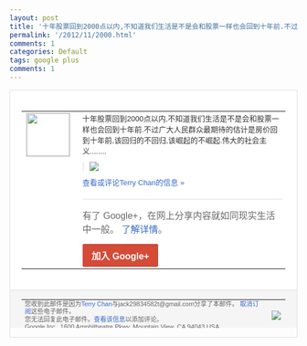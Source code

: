 ```yaml
---
layout: post
title: '十年股票回到2000点以内,不知道我们生活是不是会和股票一样也会回到十年前.不过广...'
permalink: '/2012/11/2000.html'
comments: 1
categories: Default
tags: google plus
comments: 1
---
```

<div style="border:solid 1px #dfdfdf;color:#686868;font:13px Arial"><div style="background-color:#fff;padding:20px;"><table cellpadding="0" cellspacing="0"><tr><td style="padding-right:15px;vertical-align:top"><a href="https://plus.google.com/_/notifications/emlink?emrecipient=110200756825219614165&amp;emid=CJih9dvZ7rMCFQQLQAodtQIAAA&amp;path=%2F108643996575278738906&amp;dt=1354003933650&amp;uob=8"><img height="75" src="https://lh3.googleusercontent.com/-KKRGTyJ5Bl0/AAAAAAAAAAI/AAAAAAAAEEY/jllxqER5dCk/s75-c-k-a/photo.jpg" style="border:solid 1px #cccccc;" width="75"/></a></td><td style="width:578px;color:#333;font:13px Arial;vertical-align:top"><div style="padding-bottom:10px">十年股票回到2000点以内,不知道我们生<wbr/>活是不是会和股票一样也会回到十年前.不过<wbr/>广大人民群众最期待的估计是房价回到十年前<wbr/>,该回归的不回归,该崛起的不崛起.伟大的<wbr/>社会主义........</div><div style="margin-bottom:10px;padding-left:10px; border-left:2px solid #EAEAEA"><span style="margin-right:5px"><a href="https://plus.google.com/_/notifications/emlink?emrecipient=110200756825219614165&amp;emid=CJih9dvZ7rMCFQQLQAodtQIAAA&amp;path=%2F108643996575278738906%2Fposts%2FWTLqYaLLKbK%3Fgpinv%3DAMIXal9bMiYTsPmwjNGmFEVl0R-j9S1Y-WbYOYfLifP78po0pddgX8YAFkJCZJCpPpFNYDEPZ9srs6X_fCY12csFcBG8BXnY1lbaKU_GrqAp3m0GL-p8L_E&amp;dt=1354003933650&amp;uob=8" style="color:#3366CC;text-decoration:none;"><img border="0" src="https://lh5.googleusercontent.com/-p02jiJMsP10/ULR1gCYkiUI/AAAAAAAAtRs/PY_vw2BLuo4/w160/QQ%25E6%2588%25AA%25E5%259B%25BE20121127160456.png" style="max-height:200px;max-width:275px"/></a></span></div><a href="https://plus.google.com/_/notifications/emlink?emrecipient=110200756825219614165&amp;emid=CJih9dvZ7rMCFQQLQAodtQIAAA&amp;path=%2F108643996575278738906%2Fposts%2FWTLqYaLLKbK%3Fgpinv%3DAMIXal9bMiYTsPmwjNGmFEVl0R-j9S1Y-WbYOYfLifP78po0pddgX8YAFkJCZJCpPpFNYDEPZ9srs6X_fCY12csFcBG8BXnY1lbaKU_GrqAp3m0GL-p8L_E&amp;dt=1354003933650&amp;uob=8" style="color:#3366CC;text-decoration:none">查看或评论Terry Chan的信息 »</a><div style="margin-top:20px;border-top:solid 1px #dfdfdf"><div style="padding:15px 0;color:#686868;font:16px Arial">有了 Google+，在网上分享内容就如同现实生活中一般。 <a href="http://www.google.com/+/learnmore/" style="color:#3366CC;text-decoration:none">了解详情</a>。</div><a href="https://plus.google.com/_/notifications/emlink?emrecipient=110200756825219614165&amp;emid=CJih9dvZ7rMCFQQLQAodtQIAAA&amp;path=%2F%3Fgpinv%3DAMIXal9bMiYTsPmwjNGmFEVl0R-j9S1Y-WbYOYfLifP78po0pddgX8YAFkJCZJCpPpFNYDEPZ9srs6X_fCY12csFcBG8BXnY1lbaKU_GrqAp3m0GL-p8L_E&amp;dt=1354003933650&amp;uob=8" style="display:inline-block;padding:7px 15px;background-color:#d44b38; color:#fff;font-size:16px; font-weight:bold;border-radius:2px;-webkit-border-radius:2px; -moz-border-radius:2px;border:solid 1px #c43b28; white-space:nowrap;text-decoration:none">加入 Google+</a></div></td></tr></table></div><div style="border-top:solid 1px #dfdfdf;padding:0 20px; background-color:#f5f5f5"><table cellpadding="0" cellspacing="0" style="height:50px"><tbody><tr><td style="vertical-align:middle;width:100%; color:#636363;font:11px Arial; line-height:120%">您收到此邮件是因为<a href="https://plus.google.com/_/notifications/emlink?emrecipient=110200756825219614165&amp;emid=CJih9dvZ7rMCFQQLQAodtQIAAA&amp;path=%2F108643996575278738906%3Fgpinv%3DAMIXal9bMiYTsPmwjNGmFEVl0R-j9S1Y-WbYOYfLifP78po0pddgX8YAFkJCZJCpPpFNYDEPZ9srs6X_fCY12csFcBG8BXnY1lbaKU_GrqAp3m0GL-p8L_E&amp;dt=1354003933650&amp;uob=8" style="color:#3366CC;text-decoration:none">Terry Chan</a>与jack29834582t@gmail.com分享了本邮件。 <a href="https://plus.google.com/_/notifications/emlink?emrecipient=110200756825219614165&amp;emid=CJih9dvZ7rMCFQQLQAodtQIAAA&amp;path=%2F_%2Fnonplus%2Femailsettings%3Fgpinv%3DAMIXal9bMiYTsPmwjNGmFEVl0R-j9S1Y-WbYOYfLifP78po0pddgX8YAFkJCZJCpPpFNYDEPZ9srs6X_fCY12csFcBG8BXnY1lbaKU_GrqAp3m0GL-p8L_E%26est%3DADH5u8VwOQ78y2joEV3uSW2VBuMHnT9stSVI1KLGlm4Shm_UKfaYRXoCpBEmV_WnOSGTFPKDbgeBGvex5U7Qa6ZsMt7xCQ1E72c4dR2aBjeny6r0sC4-xHZENYLqnofetu03fBT21mjH085ioTzcGqv8PzTt8YOGaQ&amp;dt=1354003933650&amp;uob=8" style="color:#3366CC;text-decoration:none">取消订阅</a>这些电子邮件。<br/>您无法回复此电子邮件。<a href="https://plus.google.com/_/notifications/emlink?emrecipient=110200756825219614165&amp;emid=CJih9dvZ7rMCFQQLQAodtQIAAA&amp;path=%2F108643996575278738906%2Fposts%2FWTLqYaLLKbK%3Fgpinv%3DAMIXal9bMiYTsPmwjNGmFEVl0R-j9S1Y-WbYOYfLifP78po0pddgX8YAFkJCZJCpPpFNYDEPZ9srs6X_fCY12csFcBG8BXnY1lbaKU_GrqAp3m0GL-p8L_E&amp;dt=1354003933650&amp;uob=8" style="color:#3366CC;text-decoration:none">查看该信息</a>以添加评论。<br/>Google Inc., 1600 Amphitheatre Pkwy, Mountain View, CA 94043 USA<br/></td><td><img src="https://ssl.gstatic.com/s2/oz/images/notifications/logo/google-plus-6617a72bb36cc548861652780c9e6ff1.png"/></td></tr></tbody></table></div></div>